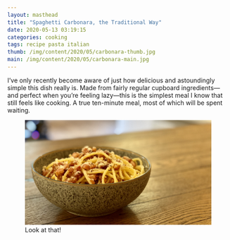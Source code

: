 ```yaml
---
layout: masthead
title: "Spaghetti Carbonara, the Traditional Way"
date: 2020-05-13 03:19:15
categories: cooking
tags: recipe pasta italian
thumb: /img/content/2020/05/carbonara-thumb.jpg
main: /img/content/2020/05/carbonara-main.jpg
---
```


I’ve only recently become aware of just how delicious and astoundingly simple
this dish really is. Made from fairly regular cupboard ingredients—and perfect
when you’re feeling lazy—this is the simplest meal I know that still feels like
cooking. A true ten-minute meal, most of which will be spent waiting.

<!--more-->

<figure>
  <img src="/img/content/2020/05/carbonara-main.jpg" alt="" />
  <figcaption>Look at that!</figcaption>
<figure>
